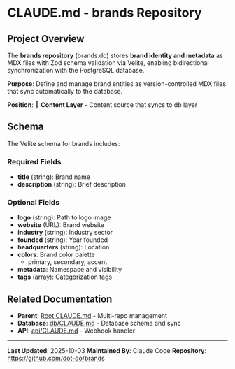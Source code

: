 # CLAUDE.md - brands Repository

## Project Overview

The **brands repository** (brands.do) stores **brand identity and metadata** as MDX files with Zod schema validation via Velite, enabling bidirectional synchronization with the PostgreSQL database.

**Purpose**: Define and manage brand entities as version-controlled MDX files that sync automatically to the database.

**Position**: 📝 **Content Layer** - Content source that syncs to db layer

## Schema

The Velite schema for brands includes:

### Required Fields
- **title** (string): Brand name
- **description** (string): Brief description

### Optional Fields
- **logo** (string): Path to logo image
- **website** (URL): Brand website
- **industry** (string): Industry sector
- **founded** (string): Year founded
- **headquarters** (string): Location
- **colors**: Brand color palette
  - primary, secondary, accent
- **metadata**: Namespace and visibility
- **tags** (array): Categorization tags

## Related Documentation

- **Parent**: [Root CLAUDE.md](../CLAUDE.md) - Multi-repo management
- **Database**: [db/CLAUDE.md](../db/CLAUDE.md) - Database schema and sync
- **API**: [api/CLAUDE.md](../api/CLAUDE.md) - Webhook handler

---

**Last Updated**: 2025-10-03
**Maintained By**: Claude Code
**Repository**: https://github.com/dot-do/brands

